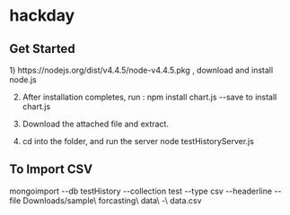 # hackday
<h2> Get Started </h2>
1) https://nodejs.org/dist/v4.4.5/node-v4.4.5.pkg 
, download and install node.js

2) After installation completes, run : npm install chart.js --save
to install chart.js

3) Download the attached file and extract.

4) cd into the folder, and run the server
node testHistoryServer.js


<h2> To Import CSV </h2>
 mongoimport --db testHistory --collection test --type csv --headerline --file Downloads/sample\ forcasting\ data\ -\ data.csv 

